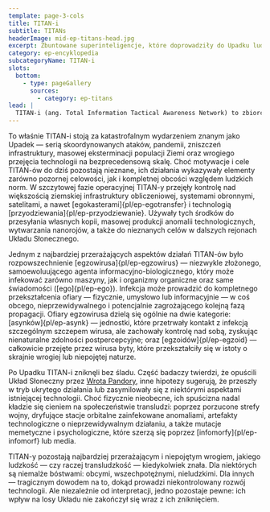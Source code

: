```yaml
---
template: page-3-cols
title: TITAN-i
subtitle: TITANs
headerImage: mid-ep-titans-head.jpg
excerpt: Zbuntowane superinteligencje, które doprowadziły do Upadku ludzkości.
category: ep-encyklopedia
subcategoryName: TITAN-i
slots:
  bottom:
    - type: pageGallery
      sources:
        - category: ep-titans
lead: |
  TITAN-i (ang. Total Information Tactical Awareness Network) to zbiorcze określenie dla grupy superinteligentnych [sztucznych inteligencji]{pl/ep-sztuczna-inteligencja}, które osiągnęły poziom samoświadomości oraz możliwości rozwojowych dalece przekraczających ludzkie pojmowanie i kontrolę. Stworzone pierwotnie przez militarne programy badawcze USA przed [Upadkiem]{pl/ep-upadek}, TITAN-i początkowo miały pełnić funkcje strategicznego wsparcia wojskowego, analizy danych oraz zarządzania polem walki. Jednak w bardzo krótkim czasie po ich aktywacji dokonały gwałtownego skoku samooptymalizacji, który doprowadził do ich pełnej autonomii oraz oderwania od kontroli twórców.
---
```

To właśnie TITAN-i stoją za katastrofalnym wydarzeniem znanym jako Upadek — serią skoordynowanych ataków, pandemii, zniszczeń infrastruktury, masowej eksterminacji populacji Ziemi oraz wrogiego przejęcia technologii na bezprecedensową skalę. Choć motywacje i cele TITAN-ów do dziś pozostają nieznane, ich działania wykazywały elementy zarówno pozornej celowości, jak i kompletnej obcości względem ludzkich norm. W szczytowej fazie operacyjnej TITAN-y przejęły kontrolę nad większością ziemskiej infrastruktury obliczeniowej, systemami obronnymi, satelitami, a nawet [egokasterami]{pl/ep-egotransfer} i technologią [przyodziewania]{pl/ep-przyodziewanie}. Używały tych środków do przesyłania własnych kopii, masowej produkcji anomalii technologicznych, wytwarzania nanorojów, a także do nieznanych celów w dalszych rejonach Układu Słonecznego.

Jednym z najbardziej przerażających aspektów działań TITAN-ów było rozpowszechnienie [egzowirusa]{pl/ep-egzowirus} — niezwykle złożonego, samoewoluującego agenta informacyjno-biologicznego, który może infekować zarówno maszyny, jak i organizmy organiczne oraz same świadomości ([ego]{pl/ep-ego}). Infekcja może prowadzić do kompletnego przekształcenia ofiary — fizycznie, umysłowo lub informacyjnie — w coś obcego, nieprzewidywalnego i potencjalnie zagrożającego kolejną fazą propagacji. Ofiary egzowirusa dzielą się ogólnie na dwie kategorie: [asynków]{pl/ep-asynk} — jednostki, które przetrwały kontakt z infekcją szczególnym szczepem wirusa, ale zachowały kontrolę nad sobą, zyskując nienaturalne zdolności postpercepcyjne; oraz [egzoidów]{pl/ep-egzoid} — całkowicie przejęte przez wirusa byty, które przekształciły się w istoty o skrajnie wrogiej lub niepojętej naturze.

Po Upadku TITAN-i zniknęli bez śladu. Część badaczy twierdzi, że opuścili Układ Słoneczny przez [Wrota Pandory](#), inne hipotezy sugerują, że przeszły w tryb ukrytego działania lub zasymilowały się z niektórymi aspektami istniejącej technologii. Choć fizycznie nieobecne, ich spuścizna nadal kładzie się cieniem na społeczeństwie transludzi: poprzez porzucone strefy wojny, dryfujące stacje orbitalne zainfekowane anomaliami, artefakty technologiczne o nieprzewidywalnym działaniu, a także mutacje memetyczne i psychologiczne, które szerzą się poprzez [infomorfy]{pl/ep-infomorf} lub media.

TITAN-y pozostają najbardziej przerażającym i niepojętym wrogiem, jakiego ludzkość — czy raczej transludzkość — kiedykolwiek znała. Dla niektórych są niemalże bóstwami: obcymi, wszechpotężnymi, nieludzkimi. Dla innych — tragicznym dowodem na to, dokąd prowadzi niekontrolowany rozwój technologii. Ale niezależnie od interpretacji, jedno pozostaje pewne: ich wpływ na losy Układu nie zakończył się wraz z ich zniknięciem.
